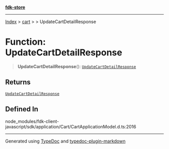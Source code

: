 [**fdk-store**](../../../README.md)
***

[Index](../../../API.md) > [cart](../../README.md) > [<internal>](../README.md) > UpdateCartDetailResponse

# Function: UpdateCartDetailResponse

> **UpdateCartDetailResponse**(): [`UpdateCartDetailResponse`](../type-aliases/type-alias.UpdateCartDetailResponse.md)

## Returns

[`UpdateCartDetailResponse`](../type-aliases/type-alias.UpdateCartDetailResponse.md)

## Defined In

node\_modules/fdk-client-javascript/sdk/application/Cart/CartApplicationModel.d.ts:2016

***
Generated using [TypeDoc](https://typedoc.org/) and [typedoc-plugin-markdown](https://www.npmjs.com/package/typedoc-plugin-markdown)
